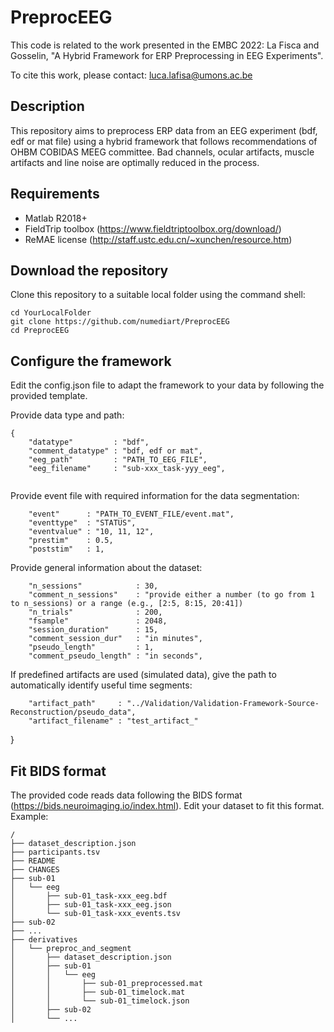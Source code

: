 # PreprocEEG
 
This code is related to the work presented in the EMBC 2022:
La Fisca and Gosselin, "A Hybrid Framework for ERP Preprocessing in EEG Experiments".

To cite this work, please contact: luca.lafisa@umons.ac.be

## Description
This repository aims to preprocess ERP data from an EEG experiment (bdf, edf or mat file) using a hybrid framework that follows recommendations of OHBM COBIDAS MEEG committee.
Bad channels, ocular artifacts, muscle artifacts and line noise are optimally reduced in the process.

## Requirements
- Matlab R2018+
- FieldTrip toolbox (https://www.fieldtriptoolbox.org/download/)
- ReMAE license (http://staff.ustc.edu.cn/~xunchen/resource.htm)

## Download the repository
Clone this repository to a suitable local folder using the command shell:
```
cd YourLocalFolder
git clone https://github.com/numediart/PreprocEEG
cd PreprocEEG
```

## Configure the framework
Edit the config.json file to adapt the framework to your data by following the provided template.

Provide data type and path:
```
{
    "datatype"         : "bdf",
    "comment_datatype" : "bdf, edf or mat",
    "eeg_path"         : "PATH_TO_EEG_FILE",
    "eeg_filename"     : "sub-xxx_task-yyy_eeg",
     
```
Provide event file with required information for the data segmentation:
```
    "event"      : "PATH_TO_EVENT_FILE/event.mat",
    "eventtype"  : "STATUS",
    "eventvalue" : "10, 11, 12",
    "prestim"    : 0.5,
    "poststim"   : 1,
```
Provide general information about the dataset:
```
    "n_sessions"            : 30,
    "comment_n_sessions"    : "provide either a number (to go from 1 to n_sessions) or a range (e.g., [2:5, 8:15, 20:41])
    "n_trials"              : 200,
    "fsample"               : 2048,
    "session_duration"      : 15,
    "comment_session_dur"   : "in minutes",
    "pseudo_length"         : 1,
    "comment_pseudo_length" : "in seconds",
 ```

If predefined artifacts are used (simulated data), give the path to automatically identify useful time segments:
```
    "artifact_path"     : "../Validation/Validation-Framework-Source-Reconstruction/pseudo_data",
    "artifact_filename" : "test_artifact_"
```
 }

## Fit BIDS format
The provided code reads data following the BIDS format (https://bids.neuroimaging.io/index.html).
Edit your dataset to fit this format. Example:
```
/
├── dataset_description.json
├── participants.tsv
├── README
├── CHANGES
├── sub-01
│   └── eeg
│       ├── sub-01_task-xxx_eeg.bdf
│       ├── sub-01_task-xxx_eeg.json
│       └── sub-01_task-xxx_events.tsv
├── sub-02
├── ...
├── derivatives
│   └── preproc_and_segment
│       ├── dataset_description.json
│       ├── sub-01
│       │   └── eeg
│       │       ├── sub-01_preprocessed.mat
│       │       ├── sub-01_timelock.mat
│       │       └── sub-01_timelock.json
│       ├── sub-02
│       └── ...
```
